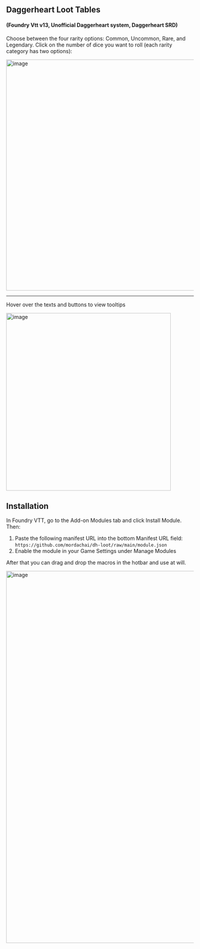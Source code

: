 ## Daggerheart Loot Tables
#### (Foundry Vtt v13, Unofficial Daggerheart system, Daggerheart SRD)

Choose between the four rarity options: Common, Uncommon, Rare, and Legendary. Click on the number of dice you want to roll (each rarity category has two options):

<img width="1217" height="619" alt="image" src="https://github.com/user-attachments/assets/def13dfb-e156-4b78-9438-ef41a75a7317" />

<hr>

Hover over the texts and buttons to view tooltips

<img width="442" height="476" alt="image" src="https://github.com/user-attachments/assets/39eb1174-0417-49f0-bbac-e40ad171bfdc" />

## Installation

In Foundry VTT, go to the Add-on Modules tab and click Install Module. Then:

1. Paste the following manifest URL into the bottom Manifest URL field:
```https://github.com/mordachai/dh-loot/raw/main/module.json```
2. Enable the module in your Game Settings under Manage Modules

After that you can drag and drop the macros in the hotbar and use at will.

<img width="1451" height="997" alt="image" src="https://github.com/user-attachments/assets/992073d7-635b-49be-aa6c-3438e949fab7" />
